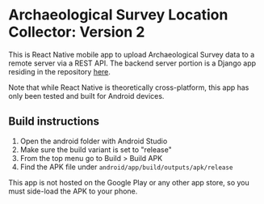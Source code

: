 # Archaeological Survey Location Collector: Version 2

This is React Native mobile app to upload Archaeological Survey data to a remote server via a REST API. The backend server portion is a Django app residing in the repository [here](https://github.com/ggetzie/aslcv2_be). 

Note that while React Native is theoretically cross-platform, this app has only been tested and built for Android devices.

## Build instructions

1. Open the android folder with Android Studio
2. Make sure the build variant is set to "release"
3. From the top menu go to Build > Build APK
4. Find the APK file under `android/app/build/outputs/apk/release`

This app is not hosted on the Google Play or any other app store, so you must side-load the APK to your phone.